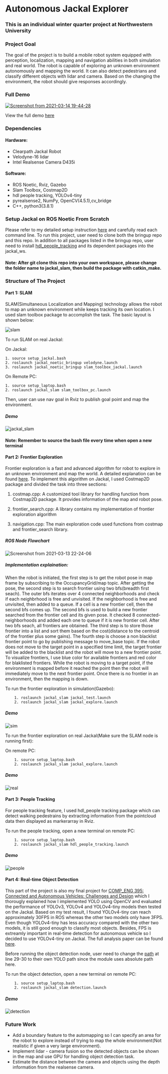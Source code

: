 # Autonomous Jackal Explorer
### This is an individual winter quarter project at Northwestern University
### Project Goal

The goal of the project is to build a mobile robot system equipped with perception, localization, mapping and navigation abilities in both simulation and real world. The robot is capable of exploring an unknown environment autonomously and mapping the world. It can also detect pedestrians and classify different objects with lidar and camera. Based on the changing the environment, the robot should give responses accordingly.

### Full Demo
[![Screenshot from 2021-03-14 19-44-28](https://user-images.githubusercontent.com/70287453/111090444-bb5da180-84fd-11eb-84f0-e71821c5488b.png)](https://www.youtube.com/watch?v=shDFnn4GH-g)

View the full demo [here](https://www.youtube.com/watch?v=shDFnn4GH-g)


### Dependencies
#### Hardware:
* Clearpath Jackal Robot
* Velodyne-16 lidar
* Intel Realsense Camera D435i
#### Software:
* ROS Noetic, Rviz, Gazebo
* Slam Toolbox, Costmap2D
* hdl people tracking, YOLOv4-tiny
* pyrealsense2, NumPy, OpenCV(4.5.1),cv_bridge
* C++, python3(3.8.1)
### Setup Jackal on ROS Noetic From Scratch
Please refer to my detailed setup instruction [here](https://github.com/dinvincible98/Jackal_ROS_Noetic_Bringup) and carefully read each command line. To run this project, user need to clone both the bringup repo and this repo. In addition to all packages listed in the bringup repo, user need to install [hdl_people_tracking](https://github.com/koide3/hdl_people_tracking) and its dependent packages into the jackal_ws. 

#### Note: After git clone this repo into your own workspace, please change the folder name to jackal_slam, then build the package with catkin_make. 

### Structure of The Project
#### Part 1: SLAM
SLAM(Simultaneous Localization and Mapping) technology allows the robot to map an unknown environment while keeps tracking its own location. I used slam toolbox package to accomplish the task. The basic layout is shown below:

![slam](https://user-images.githubusercontent.com/70287453/111082277-67d75d80-84d5-11eb-9138-d69e5b4e340e.png)


To run SLAM on real Jackal:

On Jackal:
    
    1. source setup_jackal.bash 
    2. roslaunch jackal_noetic_bringup velodyne.launch
    3. roslaunch jackal_noetic_bringup slam_toolbox_jackal.launch

On Remote PC:
    
    1. source setup_laptop.bash
    2. roslaunch jackal_slam slam_toolbox_pc.launch

Then, user can use nav goal in Rviz to publish goal point and map the environment.
##### Demo
![jackal_slam](https://user-images.githubusercontent.com/70287453/111059530-f3140d00-845b-11eb-8aa3-7b2310e49384.gif)

#### Note: Remember to source the bash file every time when open a new terminal

#### Part 2: Frontier Exploration
Frontier exploration is a fast and advanced algorithm for robot to explore in an unknown environment and map the world. A detailed explanation can be found [here](https://www.cs.cmu.edu/~motionplanning/papers/sbp_papers/integrated1/yamauchi_frontiers.pdf). To implement this algorithm on Jackal, I used Costmap2D package and divided the task into three sections:

1. costmap.cpp: A customized tool library for handling function from Costmap2D package. It provides information of the map and robot pose.
 
2. frontier_search.cpp: A library contains my implementation of frontier exploration algorithm  

3. navigation.cpp: The main exploration code used functions from costmap and frontier_search library. 

##### ROS Node Flowchart

![Screenshot from 2021-03-13 22-24-06](https://user-images.githubusercontent.com/70287453/111057174-df13df80-844a-11eb-8548-9372ff116ee8.png)

##### Implementation explaination: 
When the robot is initiated, the first step is to get the robot pose in map frame by subscribing to the OccupancyGrid/map topic. After getting the pose, the second step is to search frontier using two bfs(breadth first seach). The outer bfs iterates over 4 connected neighborhoods and check if each neighbrhood is free and unvisited. If the neighborhood is free and unvisited, then added to a queue. If a cell is a new frontier cell, then the second bfs comes up. The second bfs is used to build a new frontier searched from the frontier cell and its given pose.  It checked 8 connected-neighborhoods and added each one to queue if it is new frontier cell. After two bfs seach, all frontiers are obtained. The third step is to store those frontier into a list and sort them based on the cost(distance to the centroid of the frontier plus some gains). The fourth step is choose a non blacklist frontier point to go by publishing message to move_base topic. If the robot does not move to the target point in a specified time limit, the target frontier will be added to the blacklist and the robot will move to a new frontier point. To visualize frontiers, I use blue color for available frontiers and red color for blaklisted frontiers. While the robot is moving to a target point, if the environment is mapped before it reached the point then the robot will immediately move to the next frontier point. Once there is no frontier in an environment, then the mapping is down. 

To run the frontier exploration in simulation(Gazebo):
        
        1. roslaunch jackal_slam jackal_test.launch
        2. roslaunch jackal_slam jackal_explore.launch 

##### Demo
![sim](https://user-images.githubusercontent.com/70287453/111059533-f4453a00-845b-11eb-9a82-8ed0f2c2b920.gif)

To run the frontier exploration on real Jackal(Make sure the SLAM node is running first):

On remote PC:

        1. source setup_laptop.bash
        2. roslaunch jackal_slam jackal_explore.launch
##### Demo
![real](https://user-images.githubusercontent.com/70287453/111059806-e8f30e00-845d-11eb-8db0-c0366c25a32b.gif)

#### Part 3: People Tracking
For people tracking feature, I used hdl_people tracking package which can detect walking pedestrains by extracting information from the pointcloud data then displayed as markerarray in Rviz. 

To run the people tracking, open a new terminal on remote PC:

        1. source setup_laptop.bash
        2. roslaunch jackal_slam hdl_people_tracking.launch

##### Demo
![people](https://user-images.githubusercontent.com/70287453/111059814-eee8ef00-845d-11eb-96fa-cdfd59554b52.gif)

#### Part 4: Real-time Object Detection 
This part of the project is also my final project for [COMP_ENG 395: Connected and Autonomous Vehicles: Challenges and Design](https://www.mccormick.northwestern.edu/electrical-computer/academics/courses/descriptions/395-495-autonomous-vehicles.html) which I thorougly explained how I implemented YOLO using OpenCV and evaluated the performance of YOLOv3, YOLOv4 and YOLOv4-tiny models then tested on the Jackal. Based on my test result, I found YOLOv4-tiny can reach approximately 30FPS in ROS whereas the other two models only have 3FPS. Even though YOLOv4-tiny has less accuracy compared with the other two models, it is still good enough to classify most objects. Besides, FPS is extreamly important in real-time detection for autonomous vehicle so I decided to use YOLOv4-tiny on Jackal. The full analysis paper can be found [here](https://github.com/dinvincible98/Autonomous_Jackal_Explorer/blob/master/final%20project.pdf). 

Before running the object detection node, user need to change the [path](https://github.com/dinvincible98/Autonomous_Jackal_Explorer/blob/master/src/detection) at line 29-30 to their own YOLO path since the module uses absolute path here. 

To run the object detection, open a new terminal on remote PC:    

        1. source setup_laptop.bash
        2. roslaunch jackal_slam detection.launch

##### Demo
![detection](https://user-images.githubusercontent.com/70287453/111059811-eb556800-845d-11eb-906a-2048baa3e898.gif)

### Future Work
* Add a boundary feature to the automapping so I can specify an area for the robot to explore instead of trying to map the whole environment(Not realistic if given a very large environment).
* Implement lidar - camera fusion so the detected objects can be shown in the map and use GPU for handling object detection task.
* Estimate the distance between the camera and objects using the depth information from the realsense camera.
        

